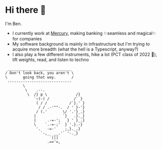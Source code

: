# Hi there 👋

I'm Ben.

* I currently work at [Mercury](https://mercury.com/), making banking ✨seamless and magical✨ for companies
* My software background is mainly in infrastructure but I'm trying to acquire more breadth (what the hell is a Typescript, anyway?)
* I also play a few different instruments, hike a lot (PCT class of 2022 🌱), lift weights, read, and listen to techno

```
 _____________________________
/ Don't look back, you aren't \
\       going that way.       /
 -----------------------------
        \   
         \    .--.
          \  /} p \             /}
             `~)-) /           /` }
              ( / /          /`}.' }
               / / .-'""-.  / ' }-'}
              / (.'       \/ '.'}_.}
             |            `}   .}._}
             |     .-=-';   } ' }_.}
             \    `.-=-;'  } '.}.-}
              '.   -=-'    ;,}._.}
                `-,_  __.'` '-._}
                    `|||
                   .=='=,
```
